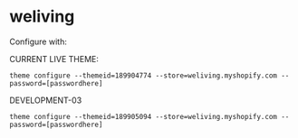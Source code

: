 # weliving

Configure with:

CURRENT LIVE THEME:
```
theme configure --themeid=189904774 --store=weliving.myshopify.com --password=[passwordhere]
```

DEVELOPMENT-03
```
theme configure --themeid=189905094 --store=weliving.myshopify.com --password=[passwordhere]
```